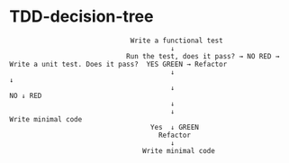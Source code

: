 # TDD-decision-tree
                                
                                  Write a functional test
                                            ↓ 
                                 Run the test, does it pass? → NO RED → Write a unit test. Does it pass?  YES GREEN → Refactor
                                            ↓                                                     ↓                      
                                            ↓                                                  NO ↓ RED
                                            ↓                                                    
                                            ↓                                              Write minimal code
                                       Yes  ↓ GREEN
                                         Refactor
                                            ↓ 
                                     Write minimal code
